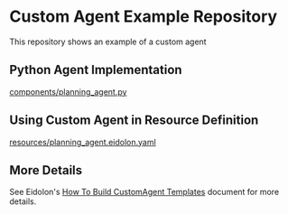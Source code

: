 # Custom Agent Example Repository

This repository shows an example of a custom agent


## Python Agent Implementation

[components/planning_agent.py](https://github.com/eidolon-ai/howto-custom-agent/blob/main/components/planning_agent.py)


## Using Custom Agent in Resource Definition
[resources/planning_agent.eidolon.yaml](https://github.com/eidolon-ai/howto-custom-agent/blob/main/resources/planning_agent.eidolon.yaml)

## More Details
See Eidolon's [How To Build CustomAgent Templates](https://www.eidolonai.com/docs/howto/build_custom_agents) document for more details.


